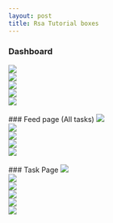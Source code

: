 ```yaml
---
layout: post
title: Rsa Tutorial boxes
---
```

### Dashboard
<img src='../rsaimages/1.png' class='inline'/>
<br/>
<img src='../rsaimages/2.png' class='inline'/>
<br/>
<img src='../rsaimages/3.png' class='inline'/>
<br/>
<img src='../rsaimages/4.png' class='inline'/>
<br/>
<img src='../rsaimages/5.png' class='inline'/>
<br/>
<br/>
### Feed page (All tasks)
<img src='../rsaimages/6.png' class='inline'/>
<br/>
<img src='../rsaimages/7.png' class='inline'/>
<br/>
<img src='../rsaimages/8.png' class='inline'/>
<br/>
<img src='../rsaimages/9.png' class='inline'/>
<br/>
<img src='../rsaimages/10.png' class='inline'/>
<br/>
<br/>
### Task Page
<img src='../rsaimages/11.png' class='inline'/>
<br/>
<img src='../rsaimages/12.png' class='inline'/>
<br/>
<img src='../rsaimages/13.png' class='inline'/>
<br/>
<img src='../rsaimages/14.png' class='inline'/>
<br/>
<img src='../rsaimages/15.png' class='inline'/>
<br/>
<img src='../rsaimages/16.png' class='inline'/>
<br/>
